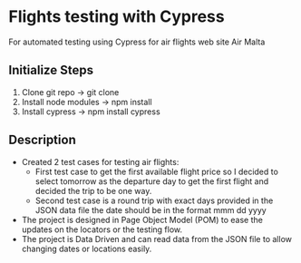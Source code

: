# Flights testing with Cypress

For automated testing using Cypress for air flights web site Air Malta

## Initialize Steps

1. Clone git repo -> git clone
2. Install node modules -> npm install
3. Install cypress -> npm install cypress

## Description

- Created 2 test cases for testing air flights:
  - First test case to get the first available flight price so I decided to select tomorrow as the departure day to get the first flight and decided the trip to be one way.
  - Second test case is a round trip with exact days provided in the JSON data file the date should be in the format mmm dd yyyy
- The project is designed in Page Object Model (POM) to ease the updates on the locators or the testing flow.
- The project is Data Driven and can read data from the JSON file to allow changing dates or locations easily.
